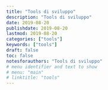 ```yaml
---
title: "Tools di sviluppo"
description: "Tools di sviluppo"
date: 2019-08-20
publishdate: 2019-08-20
lastmod: 2019-08-20
categories: ["tools"]
keywords: ["tools"]
draft: false
toc: false
notesforauthors: "Tools di sviluppo"
# menu identifier and text to show
# menu: "main"
# linktitle: "tools"
---
```

